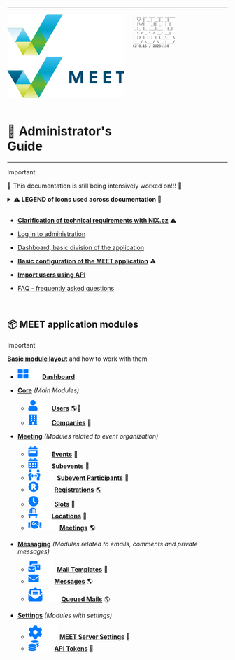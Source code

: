 <table>
<tr><td style="vertical-align: top; padding: 0">

[![MEET](../_data/MEET_H_04.svg#gh-dark-mode-only "MEET")](../README.md#gh-dark-mode-only)
[![MEET](../_data/MEET_H_03.svg#gh-light-mode-only "MEET")](../README.md#gh-light-mode-only)
![](../_data/w100.gif)
# 📘 Administrator's Guide
</td>
<td width="210" style="vertical-align: top">
<small style="font-size: 9px">

```
  __ __ ___ ___ _____
| \/ | __| __|_ _|
| |\/| | _|| _| | |
|_|_ |_|___|___| |_|
| \ / _ \ / __/ __|
| |) | (_) | (__\__ \
|___/ \___/ \___|___/
CZ 0.15 / 20231130
```
</small>

</td>
</tr>
</table>

> [!IMPORTANT]
>🚧 This documentation is still being intensively worked on!!! 🚧

<details>
<summary><strong>⚠️ LEGEND of icons used across documentation 📌</strong>
<br /><br />
</summary>

>
> ⚠️ **Important information**
>
> 🚧 **Not used, future ready, under development**
>
> ---
> 📦 **Module** - The application is divided into smaller parts *(modules)*
>
> - 🔧 **Administrative module** - needed to set up the application
>
> - 🌎 **Frontend module** - for storing completed data from the frontend, for statistics, the organization of the event itself, etc.
>
> - 📄 **List of records** - the first part of the module
> - 🔍 **Filtering** - Which fields can be filtered through in the module, or whether full-text search is enabled
> - 💡 **Mass actions** that can be invoked in the statement
> - ✏️ **Editing Form** - the second, editing part of the module
> - 🔖 **Tab *(tab)*** - in the case of a more extensive form, the form is divided into tabs
> - 💎 **Functional buttons** - buttons in the right part
editing form
> - 📍 **Template Tags** - special tags that can be used in email templates
> - 👁 **Readonly** form fields - mostly dates of creation, last modification or links that cannot be changed.
</details>


- **[Clarification of technical requirements with NIX.cz](pages/0000.md)** ⚠️

- [Log in to administration](pages/0001.md)
- [Dashboard, basic division of the application](pages/0002.md)

- **[Basic configuration of the MEET application](pages/0003.md)** ⚠️

- **[Import users using API](pages/0004.md)**

- [FAQ - frequently asked questions](pages/0005.md)

<br />

## 📦 MEET application modules


> [!IMPORTANT]
**[Basic module layout](pages/0006.md)** and how to work with them

- ![Dashboard](../_data/000.svg#gh-light-mode-only) ![Dashboard](../_data/dark/000.svg#gh-dark-mode-only) **[ Dashboard](pages/0002.md)**


- **[Core](pages/0007.md)** *(Main Modules)*
     - ![Users](../_data/00.svg#gh-light-mode-only) ![Users](../_data/dark/00.svg#gh-dark-mode-only)
     &nbsp;**[Users](pages/0007.md#_1)** 🌎🔧
     - ![Companies](../_data/01.svg#gh-light-mode-only) ![Companies](../_data/dark/01.svg#gh-dark-mode-only)
     &nbsp;**[Companies](pages/0007.md#_2)** 🔧
- **[Meeting](pages/0008.md)** *(Modules related to event organization)*
     - ![Events](../_data/02.svg#gh-light-mode-only) ![Events](../_data/dark/02.svg#gh-dark-mode-only)
     &nbsp;**[Events](pages/0008.md#_1)** 🔧
     - ![Subevents](../_data/03.svg#gh-light-mode-only) ![Subevents](../_data/dark/03.svg#gh-dark-mode-only)
     &nbsp;**[Subevents](pages/0008.md#_2)** 🔧
     - ![Subevent Participants](../_data/04.svg#gh-light-mode-only) ![Subevent Participants](../_data/dark/04.svg#gh-dark-mode-only)
     &nbsp;**[Subevent Participants](pages/0008.md#_3)** 🔧
     - ![Registrations](../_data/05.svg#gh-light-mode-only) ![Registrations](../_data/dark/05.svg#gh-dark-mode-only)
     &nbsp;**[Registrations](pages/0008.md#_4)** 🌎
     - ![Slots](../_data/06.svg#gh-light-mode-only) ![Slots](../_data/dark/06.svg#gh-dark-mode-only)
     &nbsp;**[Slots](pages/0008.md#_5)** 🔧
     - ![Locations](../_data/07.svg#gh-light-mode-only) ![Locations](../_data/dark/07.svg#gh-dark-mode-only)
     &nbsp;**[Locations](pages/0008.md#_6)** 🔧
     - ![Meetings](../_data/08.svg#gh-light-mode-only) ![Meetings](../_data/dark/08.svg#gh-dark-mode-only)
     &nbsp;**[Meetings](pages/0008.md#_7)** 🌎

- **[Messaging](pages/0009.md)** *(Modules related to emails, comments and private messages)*
     - ![Mail Templates](../_data/09.svg#gh-light-mode-only) ![Mail Templates](../_data/dark/09.svg#gh-dark-mode-only)
     &nbsp;**[Mail Templates](pages/0009.md#_1)** 🔧
     - ![Messages](../_data/10.svg#gh-light-mode-only) ![Messages](../_data/dark/10.svg#gh-dark-mode-only)
     &nbsp;**[Messages](pages/0009.md#_2)** 🌎
     - ![Queued Mails](../_data/17.svg#gh-light-mode-only) ![Queued Mails](../_data/dark/17.svg#gh-dark-mode-only)
     &nbsp;**[Queued Mails](pages/0009.md#_3)** 🌎

- **[Settings](pages/0010.md)** *(Modules with settings)*
     - ![API Tokens](../_data/18.svg#gh-light-mode-only) ![API Tokens](../_data/dark/18.svg#gh-dark-mode-only)
     **[MEET Server Settings](pages/0010.md#_2)** 🔧
     - ![API Tokens](../_data/12.svg#gh-light-mode-only) ![API Tokens](../_data/dark/12.svg#gh-dark-mode-only)
     &nbsp;**[API Tokens](pages/0010.md#_2)** 🔧